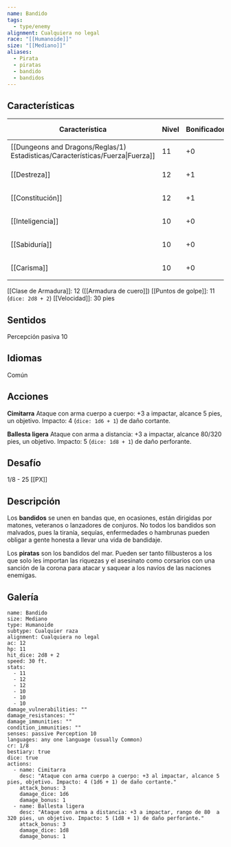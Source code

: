 ```yaml
---
name: Bandido
tags:
  - type/enemy
alignment: Cualquiera no legal
race: "[[Humanoide]]"
size: "[[Mediano]]"
aliases:
  - Pirata
  - piratas
  - bandido
  - bandidos
---
```


## Características

| Característica                                                                 | Nivel | Bonificador | Lanzar dado      |
| ------------------------------------------------------------------------------ | ----- | ----------- | ---------------- |
| [[Dungeons and Dragons/Reglas/1) Estadisticas/Características/Fuerza\|Fuerza]] | 11    | +0          | `dice: 1d20 + 0` |
| [[Destreza]]                                                                   | 12    | +1          | `dice: 1d20 + 1` |
| [[Constitución]]                                                               | 12    | +1          | `dice: 1d20 + 1` |
| [[Inteligencia]]                                                               | 10    | +0          | `dice: 1d20 + 0` |
| [[Sabiduría]]                                                                  | 10    | +0          | `dice: 1d20 + 0` |
| [[Carisma]]                                                                    | 10    | +0          | `dice: 1d20 + 0` |

[[Clase de Armadura]]: 12 ([[Armadura de cuero]])
[[Puntos de golpe]]: 11 (`dice: 2d8 + 2`)
[[Velocidad]]: 30 pies

## Sentidos

Percepción pasiva 10

## Idiomas

Común

## Acciones

**Cimitarra**
Ataque con arma cuerpo a cuerpo: +3 a impactar, alcance 5 pies, un objetivo. 
Impacto: 4 (`dice: 1d6 + 1`) de daño cortante.

**Ballesta ligera**
Ataque con arma a distancia: +3 a impactar, alcance 80/320 pies, un objetivo. 
Impacto: 5 (`dice: 1d8 + 1`) de daño perforante.

## Desafío

1/8 - 25 [[PX]]

## Descripción

Los **bandidos** se unen en bandas que, en ocasiones, están dirigidas por matones, veteranos o lanzadores de conjuros. No todos los bandidos son malvados, pues la tiranía, sequías, enfermedades o hambrunas pueden obligar a gente honesta a llevar una vida de bandidaje. 

Los **piratas** son los bandidos del mar. Pueden ser tanto filibusteros a los que solo les importan las riquezas y el asesinato como corsarios con una sanción de la corona para atacar y saquear a los navíos de las naciones enemigas.

## Galería



```statblock
name: Bandido
size: Mediano
type: Humanoide
subtype: Cualquier raza
alignment: Cualquiera no legal
ac: 12
hp: 11
hit_dice: 2d8 + 2
speed: 30 ft.
stats:
  - 11
  - 12
  - 12
  - 10
  - 10
  - 10
damage_vulnerabilities: ""
damage_resistances: ""
damage_immunities: ""
condition_immunities: ""
senses: passive Perception 10
languages: any one language (usually Common)
cr: 1/8
bestiary: true
dice: true
actions:
  - name: Cimitarra
    desc: "Ataque con arma cuerpo a cuerpo: +3 al impactar, alcance 5 pies, objetivo. Impacto: 4 (1d6 + 1) de daño cortante."
    attack_bonus: 3
    damage_dice: 1d6
    damage_bonus: 1
  - name: Ballesta ligera
    desc: "Ataque con arma a distancia: +3 a impactar, rango de 80  a 320 pies, un objetivo. Impacto: 5 (1d8 + 1) de daño perforante."
    attack_bonus: 3
    damage_dice: 1d8
    damage_bonus: 1

```

